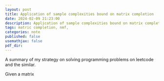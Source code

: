 ```yaml
---
layout: post
title: Application of sample complexities bound on matrix completion
date: 2024-02-09 21:23:00
description: Application of sample complexities bound on matrix completion 
tags: matric completion, nmf, 
categories: note
published: false
usemathjax: false
pdf_dir: 
---
```


A summary of my strategy on solving programming problems on leetcode and the similar.
<!--more-->

Given a matrix 
